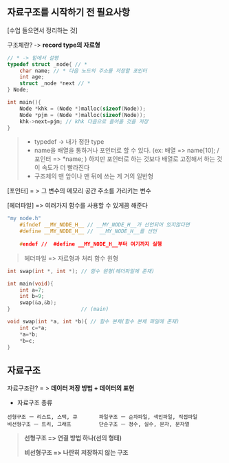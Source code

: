 ## 자료구조를 시작하기 전 필요사항

[수업 들으면서 정리하는 것]

구조체란? -> **record type의 자료형**

```c
// * -> 밑에서 설명
typedef struct _node{ // *
    char name; // * 다음 노드의 주소를 저장할 포인터
    int age;
    struct _node *next // * 
} Node;

int main(){
    Node *khk = (Node *)malloc(sizeof(Node));
    Node *pjm = (Node *)malloc(sizeof(Node));
    khk->next=pjm; // khk 다음으로 들어올 것을 저장
}
```

> * typedef -> 내가 정한 type 
> * name을 배열을 통하거나 포인터로 할 수 있다. (ex: 배열 => name[10]; / 포인터 => *name; ) 
>   하지만 포인터로 하는 것보다 배열로 고정해서 하는 것이 속도가 더 빨라진다
> * 구조체의 맨 앞이나 맨 뒤에 쓰는 게 거의 일반형



[포인터] = > 그 변수의 메모리 공간 주소를 가리키는 변수 

[헤더파일] => 여러가지 함수를 사용할 수 있게끔 해준다

```c
"my node.h" 
    #ifndef __MY_NODE_H__ // __MY_NODE_H__가 선언되어 있지않다면
    #define __MY_NODE_H__ //  __MY_NODE_H__를 선언
    
    #endef //  #define __MY_NODE_H__부터 여기까지 실행
```

> 헤더파일 => 자료형과 처리 함수 원형

```c
int swap(int *, int *); // 함수 원형(헤더파일에 존재)

int main(void){                
    int a=7;
    int b=9;
    swap(&a,&b);
}						// (main)

void swap(int *a, int *b){ // 함수 본체(함수 본체 파일에 존재)
    int c=*a;
    *a=*b;
    *b=c;
}
```



## 자료구조

자료구조란? = > **데이터 저장 방법 + 데이터의 표현**

* 자료구조 종류

```
선형구조 ㅡ 리스트, 스택, 큐		파일구조 ㅡ 순차파일, 색인파일, 직접파일
비선형구조 ㅡ 트리, 그래프			단순구조 ㅡ 정수, 실수, 문자, 문자열
```

>**선형구조 => 연결 방법 하나(선의 형태)**
>
>**비선형구조 => 나란히 저장하지 않는 구조**